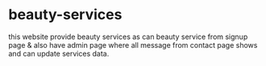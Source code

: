 # beauty-services
this website provide beauty services as can beauty service from signup page &amp;  also have admin page where all message from contact page shows and can update services data.
